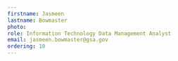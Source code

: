 ```yaml
---
firstname: Jasmeen
lastname: Bowmaster
photo:
role: Information Technology Data Management Analyst
email: jasmeen.bowmaster@gsa.gov
ordering: 10
---
```


